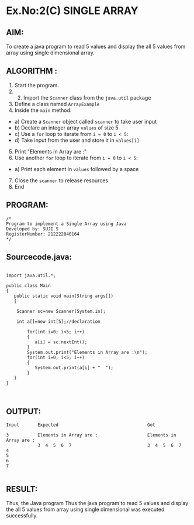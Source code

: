 # Ex.No:2(C)    SINGLE ARRAY

## AIM:
To create a java program to read 5 values and display the all 5 values from array using single dimensional array.

## ALGORITHM :
1.	Start the program.
2.	2.	Import the `Scanner` class from the `java.util` package
3.	Define a class named `ArrayExample`
4.	Inside the `main` method:
-	a) Create a `Scanner` object called `scanner` to take user input
-	b) Declare an integer array `values` of size 5
-	c) Use a `for` loop to iterate from `i = 0` to `i < 5`:
-   d) Take input from the user and store it in `values[i]`
5.	Print "Elements in Array are :"
6.	Use another `for` loop to iterate from `i = 0` to `i < 5`:
-	a) Print each element in `values` followed by a space
7.	Close the `scanner` to release resources
8.	End





## PROGRAM:
 ```
/*
Program to implement a Single Array using Java
Developed by: SUJI S
RegisterNumber: 212222040164
*/
```

## Sourcecode.java:
```

import java.util.*;

public class Main
{
   public static void main(String args[])
   {    

	Scanner sc=new Scanner(System.in);
	
	int a[]=new int[5];//declaration    	 
	
        for(int i=0; i<5; i++)
        {
           a[i] = sc.nextInt();
        }   
        System.out.print("Elements in Array are :\n");
        for(int i=0; i<5; i++)
        {
           System.out.print(a[i] + "  ");
        }  
   }
}
	


```






## OUTPUT:
```
Input       Expected                                  Got

3           Elements in Array are :                   Elements in Array are :                   
            3  4  5  6  7                             3  4  5  6  7
4
5
6
7


```


## RESULT:
Thus, the Java program Thus the java program to read 5 values and display the all 5 values from array using single dimensional  was executed successfully.


